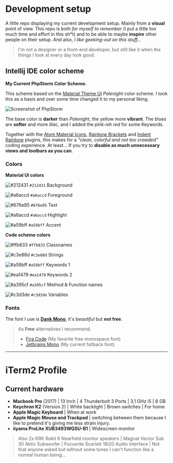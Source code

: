 # Development setup 

A little repo displaying my current development setup. Mainly from a **visual** point of view.
This repo is both _for myself to remember_ (I put a little too much time and effort in this sh*t) and to be able to maybe **inspire** other people on their setup.
And also, _I like geeking-out on this stuff..._
  
> I'm not a designer or a front-end developer, but still like it when the things I look at every day look good.

## Intellij IDE color scheme

**My Current PhpStorm Color Scheme.**

This scheme based on the [Material Theme UI](https://www.material-theme.com/) _Palenight_ color scheme.
I took this as a basis and over some time changed it to my personal liking.

![Screenshot of PhpStorm](https://github.com/jascha030/Intellij-IDE-Color-Scheme/blob/master/Screenshot_IDE_phpstorm.png)

The base color is **darker** than _Palenight_, the yellow more **vibrant**.
The blues are **softer** and more _lilac_, and I added the _pink-ish red_ for some Keywords.

Together with the [Atom Material Icons](https://plugins.jetbrains.com/plugin/10044-atom-material-icons/versions/), [Rainbow Brackets](https://plugins.jetbrains.com/plugin/10080-rainbow-brackets) and [Indent Rainbow](https://plugins.jetbrains.com/plugin/13308-indent-rainbow) plugins, this makes for a _"clean, colorful and not too crowded"_ coding experience. At least... If you try to **disable as much unnecessary views and toolbars as you can**.

### Colors


**Material UI colors**

![#212431](https://via.placeholder.com/15/212431/000000?text=+) `#212431` Background


![#a6accd](https://via.placeholder.com/15/a6accd/000000?text=+) `#a6accd` Foreground


![#676e95](https://via.placeholder.com/15/676e95/000000?text=+) `#676e95` Text


![#a6accd](https://via.placeholder.com/15/a6accd/000000?text=+) `#a6accd` Highlight


![#a59bff](https://via.placeholder.com/15/a59bff/000000?text=+) `#a59bff` Accent


**Code scheme colors**

![#ffb833](https://via.placeholder.com/15/ffb833/000000?text=+) `#ffb833` Classnames


![#c3e88d](https://via.placeholder.com/15/c3e88d/000000?text=+) `#c3e88d` Strings


![#a59bff](https://via.placeholder.com/15/a59bff/000000?text=+) `#a59bff` Keywords 1


![#ea1479](https://via.placeholder.com/15/ea1479/000000?text=+) `#ea1479` Keywords 2


![#a395cf](https://via.placeholder.com/15/a395cf/000000?text=+) `#a395cf` Method & Function names


![#c3d3de](https://via.placeholder.com/15/c3d3de/000000?text=+) `#c3d3de` Variables


### Fonts

The font I use is [**Dank Mono**](https://gumroad.com/l/dank-mono), it's _beautiful_ but **not free**.

>As **Free** alternatives I recommend.
>- [Fira Code](https://github.com/tonsky/FiraCode) (My favorite free monospace font)
>- [Jetbrains Mono](https://www.jetbrains.com/lp/mono) (My current fallback font)

<hr>

# iTerm2 Profile



## Current hardware

- **Macbook Pro** (2017) | 13 Inch | 4 Thunderbolt 3 Ports | 3,1 GHz i5 | 8 GB
- **Keychron K2** (Version 2) | White backlight | Brown switches | For home
- **Apple Magic Keyboard** | When at work 
- **Apple Magic Mouse and Trackpad** | switching between them because I like to pretend it's giving me less strain injury.
- **iiyama ProLite XUB3493WQSU-B1** | Widescreen monitor

> Also 2x KRK Rokit 6 Nearfield monitor speakers | Magnat Vector Sub 30 Aktiv Subwoofer | Focusrite Scarlett 18i20 Audio interface | Not that anyone asked but without some tunes I can't function like a normal human being...
